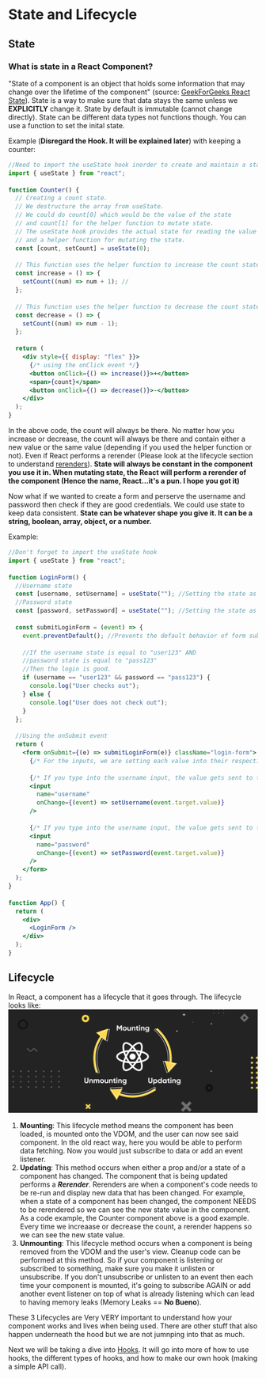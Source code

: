 # State and Lifecycle

## State

### What is state in a React Component?

"State of a component is an object that holds some information that may change over the lifetime of the component" (source: [GeekForGeeks React State](https://www.geeksforgeeks.org/reactjs-state-react/)). State is a way to make sure that data stays the same unless we **EXPLICITLY** change it. State by default is immutable (cannot change directly). State can be different data types not functions though. You can use a function to set the inital state.

Example (**Disregard the Hook. It will be explained later**) with keeping a counter:

```jsx
//Need to import the useState hook inorder to create and maintain a state in a component
import { useState } from "react";

function Counter() {
  // Creating a count state.
  // We destructure the array from useState.
  // We could do count[0] which would be the value of the state
  // and count[1] for the helper function to mutate state.
  // The useState hook provides the actual state for reading the value or manipulating it if needed
  // and a helper function for mutating the state.
  const [count, setCount] = useState(0);

  // This function uses the helper function to increase the count state
  const increase = () => {
    setCount((num) => num + 1); //
  };

  // This function uses the helper function to decrease the count state
  const decrease = () => {
    setCount((num) => num - 1);
  };

  return (
    <div style={{ display: "flex" }}>
      {/* using the onClick event */}
      <button onClick={() => increase()}>+</button>
      <span>{count}</span>
      <button onClick={() => decrease()}>-</button>
    </div>
  );
}
```

In the above code, the count will always be there. No matter how you increase or decrease, the count will always be there and contain either a new value or the same value (depending if you used the helper function or not). Even if React performs a rerender (Please look at the lifecycle section to understand [rerenders](#lifecycle)). **State will always be constant in the component you use it in. When mutating state, the React will perform a rerender of the component (Hence the name, React...it's a pun. I hope you got it)**

Now what if we wanted to create a form and perserve the username and password then check if they are good credentials. We could use state to keep data consistent. **State can be whatever shape you give it. It can be a string, boolean, array, object, or a number.**

Example:

```jsx
//Don't forget to import the useState hook
import { useState } from "react";

function LoginForm() {
  //Username state
  const [username, setUsername] = useState(""); //Setting the state as an empty string
  //Password state
  const [password, setPassword] = useState(""); //Setting the state as an empty string

  const submitLoginForm = (event) => {
    event.preventDefault(); //Prevents the default behavior of form submission

    //If the username state is equal to "user123" AND
    //password state is equal to "pass123"
    //Then the login is good.
    if (username == "user123" && password == "pass123") {
      console.log("User checks out");
    } else {
      console.log("User does not check out");
    }
  };

  //Using the onSubmit event
  return (
    <form onSubmit={(e) => submitLoginForm(e)} className="login-form">
      {/* For the inputs, we are setting each value into their respective states*/}

      {/* If you type into the username input, the value gets sent to the username state*/}
      <input
        name="username"
        onChange={(event) => setUsername(event.target.value)}
      />

      {/* If you type into the username input, the value gets sent to the username state*/}
      <input
        name="password"
        onChange={(event) => setPassword(event.target.value)}
      />
    </form>
  );
}

function App() {
  return (
    <div>
      <LoginForm />
    </div>
  );
}
```

## Lifecycle

In React, a component has a lifecycle that it goes through. The lifecycle looks like:
![react-lifecycle](./images/react-lifecycle-methods.png)

1. **Mounting**: This lifecycle method means the component has been loaded, is mounted onto the VDOM, and the user can now see said component. In the old react way, here you would be able to perform data fetching. Now you would just subscribe to data or add an event listener.
2. **Updating**: This method occurs when either a prop and/or a state of a component has changed. The component that is being updated performs a **_Rerender_**. Rerenders are when a component's code needs to be re-run and display new data that has been changed. For example, when a state of a component has been changed, the component NEEDS to be rerendered so we can see the new state value in the component. As a code example, the Counter component above is a good example. Every time we increaase or decrease the count, a rerender happens so we can see the new state value.
3. **Unmounting**: This lifecycle method occurs when a component is being removed from the VDOM and the user's view. Cleanup code can be performed at this method. So if your component is listening or subscribed to something, make sure you make it unlisten or unsubscribe. If you don't unsubscribe or unlisten to an event then each time your component is mounted, it's going to subscribe AGAIN or add another event listener on top of what is already listening which can lead to having memory leaks (Memory Leaks == **No Bueno**).

These 3 Lifecycles are Very VERY important to understand how your component works and lives when being used. There are other stuff that also happen underneath the hood but we are not jumnping into that as much.

Next we will be taking a dive into [Hooks](06-hooks.md). It will go into more of how to use hooks, the different types of hooks, and how to make our own hook (making a simple API call).
